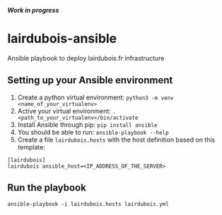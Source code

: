 ***Work in progress***

# lairdubois-ansible
Ansible playbook to deploy lairdubois.fr infrastructure

## Setting up your Ansible environment

1. Create a python virtual environment: `python3 -m venv <name_of_your_virtualenv>`
2. Active your virtual environment: `. <path_to_your_virtualenv>/bin/activate`
3. Install Ansible through pip: `pip install ansible`
4. You should be able to run: `ansible-playbook --help`
5. Create a file `lairdubois.hosts` with the host definition based on this template:

```
[lairdubois]
lairdubois ansible_host=<IP_ADDRESS_OF_THE_SERVER>
```

## Run the playbook

```
ansible-playbook -i lairdubois.hosts lairdubois.yml
```
